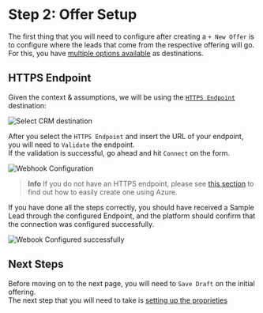 # Step 2: Offer Setup

The first thing that you will need to configure after creating a `+ New Offer` is to configure where the leads that come from the respective offering will go. For this, you have [multiple options available](https://learn.microsoft.com/en-us/partner-center/marketplace/create-consulting-service-offer#configure-lead-management) as destinations.

## HTTPS Endpoint

Given the context & assumptions, we will be using the [`HTTPS Endpoint`](https://learn.microsoft.com/en-us/partner-center/marketplace/partner-center-portal/commercial-marketplace-lead-management-instructions-https) destination:

![Select CRM destination](./../../../images/publishingstep2_crm.png "")

After you select the `HTTPS Endpoint` and insert the URL of your endpoint, you will need to `Validate` the endpoint.  
If the validation is successful, go ahead and hit `Connect` on the form.

![Webhook Configuration](./../../../images/publishingstep3_crm.png "")

> **Info**
> If you do not have an HTTPS endpoint, please see [this section](./azure_webook.md) to find out how to easily create one using Azure.

If you have done all the steps correctly, you should have received a Sample Lead through the configured Endpoint, and the platform should confirm that the connection was configured successfully.

![Webook Configured successfully](./../../../images/publishingstep3_crm_validate.png "")

## Next Steps

Before moving on to the next page, you will need to `Save Draft` on the initial offering.  
The next step that you will need to take is [setting up the proprieties](proprieties.md)
